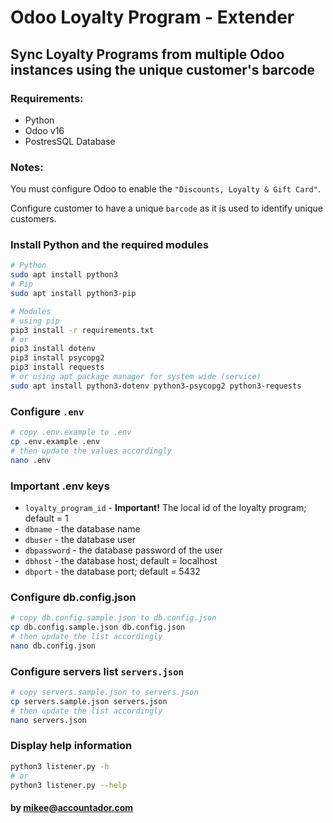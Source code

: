 # Odoo Loyalty Program - Extender

## Sync Loyalty Programs from multiple Odoo instances using the unique customer's barcode

### Requirements:

- Python
- Odoo v16
- PostresSQL Database

### Notes:

You must configure Odoo to enable the `"Discounts, Loyalty & Gift Card"`.

Configure customer to have a unique `barcode` as it is used to identify unique customers.

### Install Python and the required modules

```bash
# Python
sudo apt install python3
# Pip
sudo apt install python3-pip

# Modules
# using pip
pip3 install -r requirements.txt
# or
pip3 install dotenv
pip3 install psycopg2
pip3 install requests
# or using apt package manager for system wide (service)
sudo apt install python3-dotenv python3-psycopg2 python3-requests
```

### Configure `.env`

```bash
# copy .env.example to .env
cp .env.example .env
# then update the values accordingly
nano .env
```

### Important .env keys

- `loyalty_program_id` - <b>Important!</b> The local id of the loyalty program; default = 1
- `dbname` - the database name
- `dbuser` - the database user
- `dbpassword` - the database password of the user
- `dbhost` - the database host; default = localhost
- `dbport` - the database port; default = 5432

### Configure db.config.json

```bash
# copy db.config.sample.json to db.config.json
cp db.config.sample.json db.config.json
# then update the list accordingly
nano db.config.json
```

### Configure servers list `servers.json`

```bash
# copy servers.sample.json to servers.json
cp servers.sample.json servers.json
# then update the list accordingly
nano servers.json
```

### Display help information

```bash
python3 listener.py -h
# or
python3 listener.py --help
```

#### by [mikee](https://github.com/mikesaraus)@[accountador.com](https://accountador.com)
